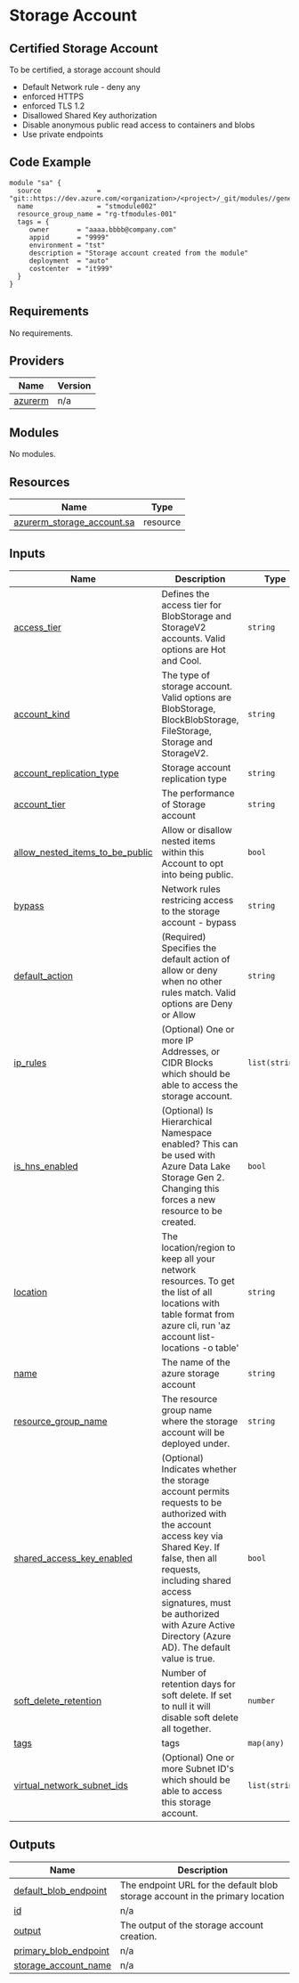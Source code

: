 
# Storage Account
## Certified Storage Account

To be certified, a storage account should

- Default Network rule - deny any
- enforced HTTPS
- enforced TLS 1.2
- Disallowed Shared Key authorization
- Disable anonymous public read access to containers and blobs
- Use private endpoints
## Code Example
```hcl
module "sa" {
  source              = "git::https://dev.azure.com/<organization>/<project>/_git/modules//general/StorageAccount"
  name                = "stmodule002"
  resource_group_name = "rg-tfmodules-001"
  tags = {
     owner       = "aaaa.bbbb@company.com"
     appid       = "9999"
     environment = "tst"
     description = "Storage account created from the module"
     deployment  = "auto"
     costcenter  = "it999"
  }
}
```

## Requirements

No requirements.

## Providers

| Name | Version |
|------|---------|
| <a name="provider_azurerm"></a> [azurerm](#provider\_azurerm) | n/a |

## Modules

No modules.

## Resources

| Name | Type |
|------|------|
| [azurerm_storage_account.sa](https://registry.terraform.io/providers/hashicorp/azurerm/latest/docs/resources/storage_account) | resource |

## Inputs

| Name | Description | Type | Default | Required |
|------|-------------|------|---------|:--------:|
| <a name="input_access_tier"></a> [access\_tier](#input\_access\_tier) | Defines the access tier for BlobStorage and StorageV2 accounts. Valid options are Hot and Cool. | `string` | `"Hot"` | no |
| <a name="input_account_kind"></a> [account\_kind](#input\_account\_kind) | The type of storage account. Valid options are BlobStorage, BlockBlobStorage, FileStorage, Storage and StorageV2. | `string` | `"StorageV2"` | no |
| <a name="input_account_replication_type"></a> [account\_replication\_type](#input\_account\_replication\_type) | Storage account replication type | `string` | `"LRS"` | no |
| <a name="input_account_tier"></a> [account\_tier](#input\_account\_tier) | The performance of Storage account | `string` | `"Standard"` | no |
| <a name="input_allow_nested_items_to_be_public"></a> [allow\_nested\_items\_to\_be\_public](#input\_allow\_nested\_items\_to\_be\_public) | Allow or disallow nested items within this Account to opt into being public. | `bool` | `false` | no |
| <a name="input_bypass"></a> [bypass](#input\_bypass) | Network rules restricing access to the storage account - bypass | `string` | `"AzureServices"` | no |
| <a name="input_default_action"></a> [default\_action](#input\_default\_action) | (Required) Specifies the default action of allow or deny when no other rules match. Valid options are Deny or Allow | `string` | `"Deny"` | no |
| <a name="input_ip_rules"></a> [ip\_rules](#input\_ip\_rules) | (Optional) One or more IP Addresses, or CIDR Blocks which should be able to access the storage account. | `list(string)` | `[]` | no |
| <a name="input_is_hns_enabled"></a> [is\_hns\_enabled](#input\_is\_hns\_enabled) | (Optional) Is Hierarchical Namespace enabled? This can be used with Azure Data Lake Storage Gen 2. Changing this forces a new resource to be created. | `bool` | `false` | no |
| <a name="input_location"></a> [location](#input\_location) | The location/region to keep all your network resources. To get the list of all locations with table format from azure cli, run 'az account list-locations -o table' | `string` | `"westeurope"` | no |
| <a name="input_name"></a> [name](#input\_name) | The name of the azure storage account | `string` | n/a | yes |
| <a name="input_resource_group_name"></a> [resource\_group\_name](#input\_resource\_group\_name) | The resource group name where the storage account will be deployed under. | `string` | n/a | yes |
| <a name="input_shared_access_key_enabled"></a> [shared\_access\_key\_enabled](#input\_shared\_access\_key\_enabled) | (Optional) Indicates whether the storage account permits requests to be authorized with the account access key via Shared Key. If false, then all requests, including shared access signatures, must be authorized with Azure Active Directory (Azure AD). The default value is true. | `bool` | `false` | no |
| <a name="input_soft_delete_retention"></a> [soft\_delete\_retention](#input\_soft\_delete\_retention) | Number of retention days for soft delete. If set to null it will disable soft delete all together. | `number` | `7` | no |
| <a name="input_tags"></a> [tags](#input\_tags) | tags | `map(any)` | `{}` | no |
| <a name="input_virtual_network_subnet_ids"></a> [virtual\_network\_subnet\_ids](#input\_virtual\_network\_subnet\_ids) | (Optional) One or more Subnet ID's which should be able to access this storage account. | `list(string)` | `[]` | no |

## Outputs

| Name | Description |
|------|-------------|
| <a name="output_default_blob_endpoint"></a> [default\_blob\_endpoint](#output\_default\_blob\_endpoint) | The endpoint URL for the default blob storage account in the primary location |
| <a name="output_id"></a> [id](#output\_id) | n/a |
| <a name="output_output"></a> [output](#output\_output) | The output of the storage account creation. |
| <a name="output_primary_blob_endpoint"></a> [primary\_blob\_endpoint](#output\_primary\_blob\_endpoint) | n/a |
| <a name="output_storage_account_name"></a> [storage\_account\_name](#output\_storage\_account\_name) | n/a |
